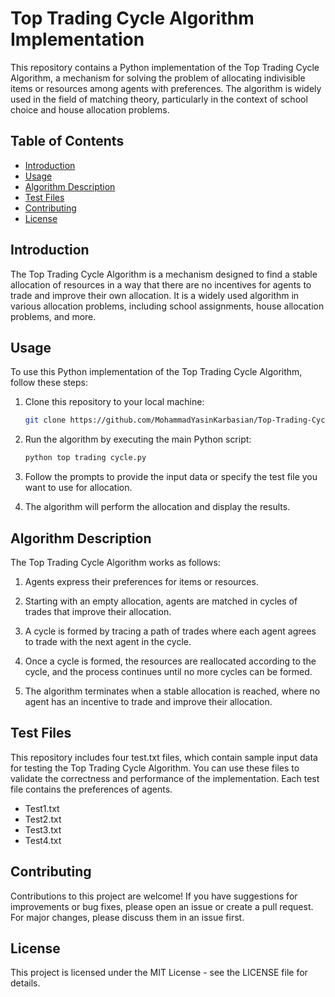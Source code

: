 
# Top Trading Cycle Algorithm Implementation

This repository contains a Python implementation of the Top Trading Cycle Algorithm, a mechanism for solving the problem of allocating indivisible items or resources among agents with preferences. The algorithm is widely used in the field of matching theory, particularly in the context of school choice and house allocation problems.

## Table of Contents

- [Introduction](#introduction)
- [Usage](#usage)
- [Algorithm Description](#algorithm-description)
- [Test Files](#test-files)
- [Contributing](#contributing)
- [License](#license)

## Introduction

The Top Trading Cycle Algorithm is a mechanism designed to find a stable allocation of resources in a way that there are no incentives for agents to trade and improve their own allocation. It is a widely used algorithm in various allocation problems, including school assignments, house allocation problems, and more.

## Usage

To use this Python implementation of the Top Trading Cycle Algorithm, follow these steps:

1. Clone this repository to your local machine:

   ```bash
   git clone https://github.com/MohammadYasinKarbasian/Top-Trading-Cycle.git


2. Run the algorithm by executing the main Python script:

   ```bash
   python top trading cycle.py
   
3. Follow the prompts to provide the input data or specify the test file you want to use for allocation.

4. The algorithm will perform the allocation and display the results.

## Algorithm Description
The Top Trading Cycle Algorithm works as follows:

1. Agents express their preferences for items or resources.

2. Starting with an empty allocation, agents are matched in cycles of trades that improve their allocation.

3. A cycle is formed by tracing a path of trades where each agent agrees to trade with the next agent in the cycle.

4. Once a cycle is formed, the resources are reallocated according to the cycle, and the process continues until no more cycles can be formed.

5. The algorithm terminates when a stable allocation is reached, where no agent has an incentive to trade and improve their allocation.

## Test Files
This repository includes four test.txt files, which contain sample input data for testing the Top Trading Cycle Algorithm. You can use these files to validate the correctness and performance of the implementation. Each test file contains the preferences of agents.

* Test1.txt
* Test2.txt
* Test3.txt
* Test4.txt
## Contributing
Contributions to this project are welcome! If you have suggestions for improvements or bug fixes, please open an issue or create a pull request. For major changes, please discuss them in an issue first.

## License
This project is licensed under the MIT License - see the LICENSE file for details.
